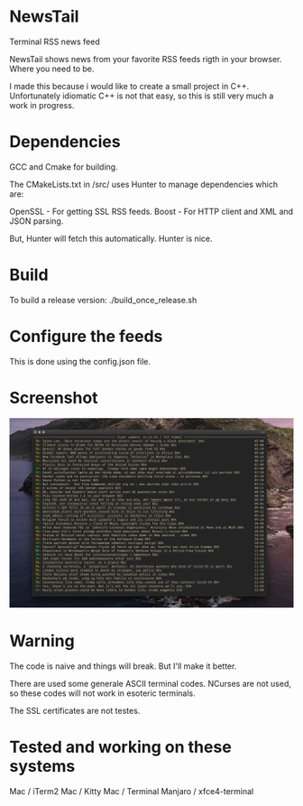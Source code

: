 # NewsTail
Terminal RSS news feed

NewsTail shows news from your favorite RSS feeds rigth in your browser. Where you need to be.

I made this because i would like to create a small project in C++. Unfortunately idiomatic C++ is not that easy, so this is still very much a work in progress.

# Dependencies
GCC and Cmake for building. 

The CMakeLists.txt in /src/ uses Hunter to manage dependencies which are:

OpenSSL - For getting SSL RSS feeds.
Boost - For HTTP client and XML and JSON parsing.

But, Hunter will fetch this automatically. Hunter is nice.

# Build
To build a release version:
./build_once_release.sh

# Configure the feeds
This is done using the config.json file.

# Screenshot

![Screenshot](https://raw.githubusercontent.com/martinskou/newstail/master/screenshot/screenshot.png)

# Warning
The code is naive and things will break. But I'll make it better.

There are used some generale ASCII terminal codes. NCurses are not used, so these codes will not work in esoteric terminals.

The SSL certificates are not testes.

# Tested and working on these systems
Mac / iTerm2
Mac / Kitty
Mac / Terminal
Manjaro / xfce4-terminal
